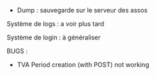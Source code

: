 * Dump : sauvegarde sur le serveur des assos

Système de logs : a voir plus tard

Système de login : à généraliser


BUGS :

- TVA Period creation (with POST) not working

